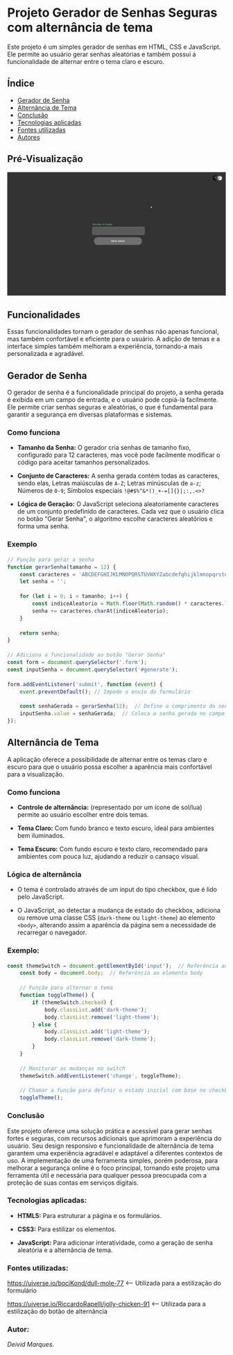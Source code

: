 # **Projeto Gerador de Senhas Seguras com alternância de tema**
Este projeto é um simples gerador de senhas em HTML, CSS e JavaScript. Ele permite ao usuário gerar senhas aleatórias e também possui a funcionalidade de alternar entre o tema claro e escuro.

## **Índice**

- [Gerador de Senha](#gerador-de-senha)
- [Alternância de Tema](#alternância-de-tema)
- [Conclusão](#conclusão)
- [Tecnologias aplicadas](#tecnologias-aplicadas)
- [Fontes utilizadas](#fontes-utilizadas)
- [Autores](#autores)

## **Pré-Visualização**

![Projeto](/img/Gerador%20de%20senha.gif)

## **Funcionalidades**

Essas funcionalidades tornam o gerador de senhas não apenas funcional, mas também confortável e eficiente para o usuário. A adição de temas e a interface simples também melhoram a experiência, tornando-a mais personalizada e agradável.

## **Gerador de Senha** 
O gerador de senha é a funcionalidade principal do projeto, a senha gerada é exibida em um campo de entrada, e o usuário pode copiá-la facilmente. Ele permite criar senhas seguras e aleatórias, o que é fundamental para garantir a segurança em diversas plataformas e sistemas.

### **Como funciona**

- **Tamanho da Senha:** O gerador cria senhas de tamanho fixo, configurado para 12 caracteres, mas você pode facilmente modificar o código para aceitar tamanhos personalizados. 

- **Conjunto de Caracteres:** A senha gerada contém todas as caracteres, sendo elas, Letras maiúsculas de ``A-Z``; Letras minúsculas de ``a-z``; Números de ``0-9``; Símbolos especiais ``!@#$%^&*()_+-=[]{}|;:,.<>?``

- **Lógica de Geração:** O JavaScript seleciona aleatoriamente caracteres de um conjunto predefinido de caracteres. Cada vez que o usuário clica no botão "Gerar Senha", o algoritmo escolhe caracteres aleatórios e forma uma senha.

### **Exemplo**

```js
// Função para gerar a senha
function gerarSenha(tamanho = 12) {
    const caracteres = 'ABCDEFGHIJKLMNOPQRSTUVWXYZabcdefghijklmnopqrstuvwxyz0123456789!@#$%^&*()_+-=[]{}|;:,.<>?';
    let senha = '';

    for (let i = 0; i < tamanho; i++) {
        const indiceAleatorio = Math.floor(Math.random() * caracteres.length);
        senha += caracteres.charAt(indiceAleatorio);
    }

    return senha;
}

// Adiciona a funcionalidade ao botão "Gerar Senha"
const form = document.querySelector('.form');
const inputSenha = document.querySelector('#generate');

form.addEventListener('submit', function (event) {
    event.preventDefault(); // Impede o envio do formulário

    const senhaGerada = gerarSenha(12);  // Define o comprimento da senha
    inputSenha.value = senhaGerada;  // Coloca a senha gerada no campo de entrada
});
```
## **Alternância de Tema**

A aplicação oferece a possibilidade de alternar entre os temas claro e escuro para que o usuário possa escolher a aparência mais confortável para a visualização.

### **Como funciona**

- **Controle de alternância:** (representado por um ícone de sol/lua) permite ao usuário escolher entre dois temas.

- **Tema Claro:** Com fundo branco e texto escuro, ideal para ambientes bem iluminados.

- **Tema Escuro:** Com fundo escuro e texto claro, recomendado para ambientes com pouca luz, ajudando a reduzir o cansaço visual.

### **Lógica de alternância**

- O tema é controlado através de um input do tipo checkbox, que é lido pelo JavaScript.

- O JavaScript, ao detectar a mudança de estado do checkbox, adiciona ou remove uma classe CSS (``dark-theme`` ou ``light-theme``) ao elemento ``<body>``, alterando assim a aparência da página sem a necessidade de recarregar o navegador.

### **Exemplo:**

```js
const themeSwitch = document.getElementById('input');  // Referência ao input do switch
    const body = document.body;  // Referência ao elemento body

    // Função para alternar o tema
    function toggleTheme() {
        if (themeSwitch.checked) {
            body.classList.add('dark-theme');
            body.classList.remove('light-theme');
        } else {
            body.classList.add('light-theme');
            body.classList.remove('dark-theme');
        }
    }

    // Monitorar as mudanças no switch
    themeSwitch.addEventListener('change', toggleTheme);

    // Chamar a função para definir o estado inicial com base no checkbox (se estiver marcado, dark-theme será ativado)
    toggleTheme();
```

### **Conclusão** 
Este projeto oferece uma solução prática e acessível para gerar senhas fortes e seguras, com recursos adicionais que aprimoram a experiência do usuário. Seu design responsivo e funcionalidade de alternância de tema garantem uma experiência agradável e adaptável a diferentes contextos de uso. A implementação de uma ferramenta simples, porém poderosa, para melhorar a segurança online é o foco principal, tornando este projeto uma ferramenta útil e necessária para qualquer pessoa preocupada com a proteção de suas contas em serviços digitais.

### **Tecnologias aplicadas:**

- **HTML5:** Para estruturar a página e os formulários.<br>

- **CSS3:** Para estilizar os elementos.<br>

- **JavaScript:** Para adicionar interatividade, como a geração de senha aleatória e a alternância de tema.<br>

### **Fontes utilizadas:**

https://uiverse.io/bociKond/dull-mole-77 <-- Utilizada para a estilização do formulário

https://uiverse.io/RiccardoRapelli/jolly-chicken-91 <-- Utilizada para a estilização do botão de alternância

### **Autor:** 

*Deivid Marques.*